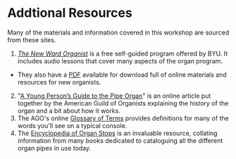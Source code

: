 # Addtional Resources
Many of the materials and information covered in this workshop are sourced from these sites.

1. [*The New Ward Organist*](http://organ.byu.edu/the-new-ward-organist/) is a free self-guided program offered by BYU. It includes audio lessons that cover many aspects of the organ program.
  - They also have a [PDF](http://organ.byu.edu/trainingresources.pdf) available for download full of online materials and resources for new organists.
2. "[A Young Person’s Guide to the Pipe Organ](https://www.agohq.org/young-persons-guide/)" is an online article put together by the American Guild of Organists explaining the history of the organ and a bit about how it works.
3. The AGO's online [Glossary of Terms](https://www.agohq.org/young-persons-guide-glossary-of-terms/) provides definitions for many of the words you'll see on a typical console.
4. The [Encyclopedia of Organ Stops](https://organstops.com) is an invaluable resource, collating information from many books dedicated to cataloguing all the different organ pipes in use today.
